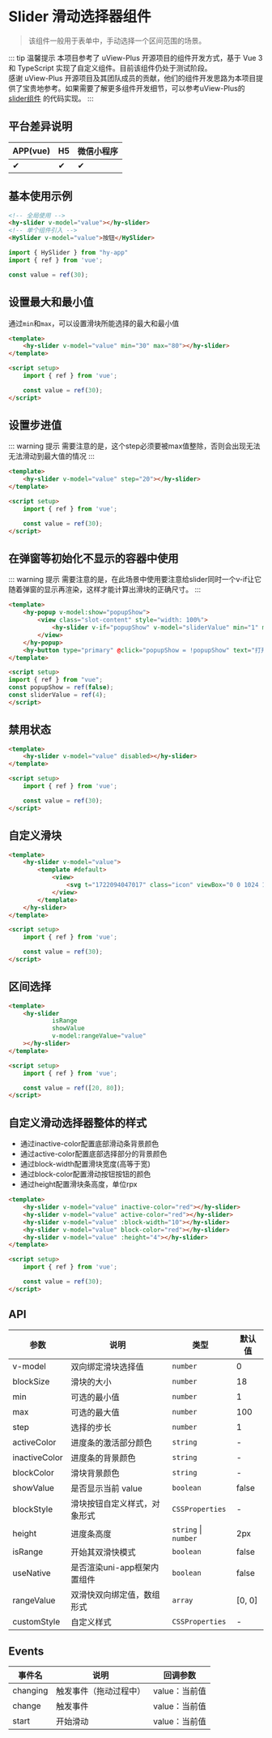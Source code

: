# Slider 滑动选择器组件
> 该组件一般用于表单中，手动选择一个区间范围的场景。

::: tip 温馨提示
本项目参考了 uView-Plus 开源项目的组件开发方式，基于 Vue 3 和 TypeScript 实现了自定义组件。目前该组件仍处于测试阶段。<br>
感谢 uView-Plus 开源项目及其团队成员的贡献，他们的组件开发思路为本项目提供了宝贵地参考。如果需要了解更多组件开发细节，可以参考uView-Plus的 [slider组件](https://uiadmin.net/uview-plus/components/slider.html) 的代码实现。
:::

## 平台差异说明

| APP(vue) | H5 | 微信小程序 |
|----------|----|-------|
| ✔        | ✔  | ✔     |

## 基本使用示例

```html
<!-- 全局使用 -->
<hy-slider v-model="value"></hy-slider>
<!-- 单个组件引入 -->
<HySlider v-model="value">按钮</HySlider>
```
```ts
import { HySlider } from "hy-app"
import { ref } from 'vue';

const value = ref(30);  
```

## 设置最大和最小值
通过`min`和`max`，可以设置滑块所能选择的最大和最小值
```html
<template>
    <hy-slider v-model="value" min="30" max="80"></hy-slider>
</template>

<script setup>
    import { ref } from 'vue';

    const value = ref(30);
</script>
```

## 设置步进值
::: warning 提示
需要注意的是，这个step必须要被max值整除，否则会出现无法无法滑动到最大值的情况
:::
```html
<template>
    <hy-slider v-model="value" step="20"></hy-slider>
</template>

<script setup>
    import { ref } from 'vue';

    const value = ref(30);
</script>
```

## 在弹窗等初始化不显示的容器中使用
::: warning 提示
需要注意的是，在此场景中使用要注意给slider同时一个v-if让它随着弹窗的显示再渲染，这样才能计算出滑块的正确尺寸。
:::
```html
<template>
    <hy-popup v-model:show="popupShow">
        <view class="slot-content" style="width: 100%">
            <hy-slider v-if="popupShow" v-model="sliderValue" min="1" max="4" showValue></hy-slider>
        </view>
    </hy-popup>
    <hy-button type="primary" @click="popupShow = !popupShow" text="打开遮罩框"></hy-button>
</template>

<script setup> 
import { ref } from "vue";
const popupShow = ref(false);
const sliderValue = ref(4);
</script>
```

## 禁用状态
```html
<template>
    <hy-slider v-model="value" disabled></hy-slider>
</template>

<script setup>
    import { ref } from 'vue';

    const value = ref(30);
</script>
```

## 自定义滑块
```html
<template>
    <hy-slider v-model="value">
        <template #default>
            <view>
                <svg t="1722094047017" class="icon" viewBox="0 0 1024 1024" version="1.1" xmlns="http://www.w3.org/2000/svg" p-id="11063" width="32" height="32"><path d="M965.12 469.333333c-81.493333-90.88-230.186667-149.333333-378.453333-149.333333h-6.826667a193.28 193.28 0 0 0-289.493333-109.226667 188.373333 188.373333 0 0 0-51.2 47.36 42.666667 42.666667 0 0 0-2.773334 45.653334 42.666667 42.666667 0 0 0 42.666667 21.333333A149.333333 149.333333 0 0 1 384 355.626667l-16.426667 6.4A42.666667 42.666667 0 0 0 341.333333 401.28v221.44A42.666667 42.666667 0 0 0 367.36 661.333333l16.64 7.466667a150.4 150.4 0 0 1-106.666667 30.506667 42.666667 42.666667 0 0 0-42.666666 21.333333 42.666667 42.666667 0 0 0 2.773333 45.866667 187.946667 187.946667 0 0 0 51.2 47.36 194.56 194.56 0 0 0 103.893333 29.653333A192 192 0 0 0 580.053333 704h6.613334c149.333333 0 296.96-58.666667 378.453333-149.333333a64 64 0 0 0 0-85.333334z m-535.68-130.773333a192 192 0 0 0-155.946667-55.04 146.133333 146.133333 0 0 1 39.68-36.693333 152.533333 152.533333 0 0 1 176.213334 10.24 149.333333 149.333333 0 0 1 46.293333 65.28 615.04 615.04 0 0 0-104.746667 18.346666 20.053333 20.053333 0 0 0-1.493333-2.133333zM489.173333 768a152.32 152.32 0 0 1-176.213333 10.24 135.893333 135.893333 0 0 1-38.826667-36.266667 192 192 0 0 0 155.093334-55.466666 21.333333 21.333333 0 0 0 2.133333-3.84 615.466667 615.466667 0 0 0 104.533333 18.346666A149.333333 149.333333 0 0 1 489.173333 768z m444.16-242.133333C859.52 608.213333 723.413333 661.333333 586.666667 661.333333a546.773333 546.773333 0 0 1-202.666667-38.613333V401.28A549.76 549.76 0 0 1 586.666667 362.666667c136.746667 0 272.853333 53.12 346.666666 135.466666a21.333333 21.333333 0 0 1 0 27.733334z" fill="#CE4141" p-id="11064"></path><path d="M682.666667 426.666667a85.333333 85.333333 0 1 0 85.333333 85.333333 85.333333 85.333333 0 0 0-85.333333-85.333333z m0 128a42.666667 42.666667 0 1 1 42.666666-42.666667 42.666667 42.666667 0 0 1-42.666666 42.666667zM128 448h149.333333a21.333333 21.333333 0 0 0 0-42.666667H128a21.333333 21.333333 0 0 0 0 42.666667zM298.666667 597.333333a21.333333 21.333333 0 0 0-21.333334-21.333333H192a21.333333 21.333333 0 0 0 0 42.666667h85.333333a21.333333 21.333333 0 0 0 21.333334-21.333334zM298.666667 512a21.333333 21.333333 0 0 0-21.333334-21.333333H64a21.333333 21.333333 0 0 0 0 42.666666h213.333333a21.333333 21.333333 0 0 0 21.333334-21.333333z" fill="#CE4141" p-id="11065"></path><path d="M448 426.666667m-21.333333 0a21.333333 21.333333 0 1 0 42.666666 0 21.333333 21.333333 0 1 0-42.666666 0Z" fill="#CE4141" p-id="11066"></path><path d="M448 512m-21.333333 0a21.333333 21.333333 0 1 0 42.666666 0 21.333333 21.333333 0 1 0-42.666666 0Z" fill="#CE4141" p-id="11067"></path><path d="M448 597.333333m-21.333333 0a21.333333 21.333333 0 1 0 42.666666 0 21.333333 21.333333 0 1 0-42.666666 0Z" fill="#CE4141" p-id="11068"></path></svg>
            </view>
        </template>
    </hy-slider>
</template>

<script setup>
    import { ref } from 'vue';

    const value = ref(30);
</script>
```

## 区间选择
```html
<template>
    <hy-slider
            isRange
            showValue
            v-model:rangeValue="value"
    ></hy-slider>
</template>

<script setup>
    import { ref } from 'vue';

    const value = ref([20, 80]);
</script>
```

## 自定义滑动选择器整体的样式
- 通过inactive-color配置底部滑动条背景颜色
- 通过active-color配置底部选择部分的背景颜色
- 通过block-width配置滑块宽度(高等于宽)
- 通过block-color配置滑动按钮按钮的颜色
- 通过height配置滑块条高度，单位rpx
```html
<template>
    <hy-slider v-model="value" inactive-color="red"></hy-slider>
    <hy-slider v-model="value" active-color="red"></hy-slider>
    <hy-slider v-model="value" :block-width="10"></hy-slider>
    <hy-slider v-model="value" block-color="red"></hy-slider>
    <hy-slider v-model="value" :height="4"></hy-slider>
</template>

<script setup>
    import { ref } from 'vue';

    const value = ref(30);
</script>
```

## API

| 参数            | 说明                | 类型                   | 默认值    |
|---------------|-------------------|----------------------|--------|
| v-model       | 双向绑定滑块选择值         | `number`             | 0      |
| blockSize     | 滑块的大小             | `number`             | 18     |
| min           | 可选的最小值            | `number`             | 1      |
| max           | 可选的最大值            | `number`             | 100    |
| step          | 选择的步长             | `number`             | 1      |
| activeColor   | 进度条的激活部分颜色        | `string`             | -      |
| inactiveColor | 进度条的背景颜色          | `string`             | -      |
| blockColor    | 滑块背景颜色            | `string`             | -      |
| showValue     | 是否显示当前 value      | `boolean`            | false  |
| blockStyle    | 滑块按钮自定义样式，对象形式    | `CSSProperties`      | -      |
| height        | 进度条高度             | `string` \| `number` | 2px    |
| isRange       | 开始其双滑快模式          | `boolean`            | false  |
| useNative     | 是否渲染uni-app框架内置组件 | `boolean`            | false  |
| rangeValue    | 双滑快双向绑定值，数组形式     | `array`              | [0, 0] |
| customStyle   | 自定义样式             | `CSSProperties`      | -      |

## Events

| 事件名      | 说明          | 回调参数      |
|----------|-------------|-----------|
| changing | 触发事件（拖动过程中） | value：当前值 |
| change   | 触发事件        | value：当前值 |
| start    | 开始滑动        | value：当前值 |


<demo-model url="pages/components/slider/slider"></demo-model>